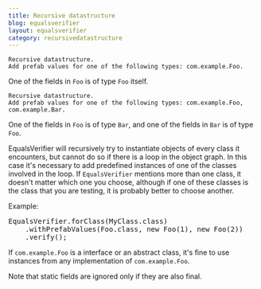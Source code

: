 ```yaml
---
title: Recursive datastructure
blog: equalsverifier
layout: equalsverifier
category: recursivedatastructure
---
```

    Recursive datastructure.
    Add prefab values for one of the following types: com.example.Foo.

One of the fields in `Foo` is of type `Foo` itself.

    Recursive datastructure.
    Add prefab values for one of the following types: com.example.Foo, com.example.Bar.

One of the fields in `Foo` is of type `Bar`, and one of the fields in `Bar` is of type `Foo`.

EqualsVerifier will recursively try to instantiate objects of every class it encounters, but cannot do so if there is a loop in the object graph. In this case it's necessary to add predefined instances of one of the classes involved in the loop. If `EqualsVerifier` mentions more than one class, it doesn't matter which one you choose, although if one of these classes is the class that you are testing, it is probably better to choose another.

Example:

<pre class="prettyprint">
EqualsVerifier.forClass(MyClass.class)
    .withPrefabValues(Foo.class, new Foo(1), new Foo(2))
    .verify();
</pre>

If `com.example.Foo` is a interface or an abstract class, it's fine to use instances from any implementation of `com.example.Foo`.

Note that static fields are ignored only if they are also final.
